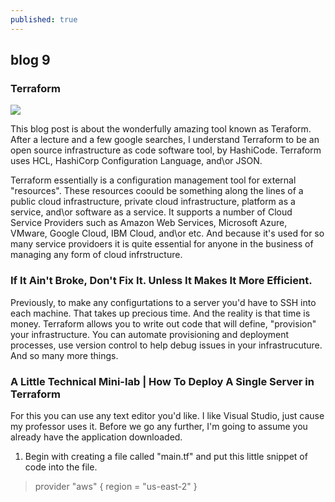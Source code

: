 ```yaml
---
published: true
---
```

## blog 9

### Terraform

![]({{site.baseurl}}/https://www.terraform.io/assets/images/og-image-large-e60c82fe.png)

This blog post is about the wonderfully amazing tool known as Teraform. After a lecture and a few google searches, I understand Terraform to be an open source infrastructure as code software tool, by HashiCode. Terraform uses HCL, HashiCorp Configuration Language, and\or JSON. 

Terraform essentially is a configuration management tool for external "resources". These resources coould be something along the lines of a public cloud infrastructure, private cloud infrastructure, platform as a service, and\or software as a service. It supports a number of Cloud Service Providers such as Amazon Web Services, Microsoft Azure, VMware, Google Cloud, IBM Cloud, and\or etc. And because it's used for so many service providoers it is quite essential for anyone in the business of managing any form of cloud infrstructure. 

### If It Ain't Broke, Don't Fix It. Unless It Makes It More Efficient. 

Previously, to make any configurtations to a server you'd have to SSH into each machine. That takes up precious time. And the reality is that time is money. Terraform allows you to write out code that will define, "provision" your infrastructure. You can automate provisioning and deployment processes, use version control to help debug issues in your infrastrucuture. And so many more things. 

### A Little Technical Mini-lab | How To Deploy A Single Server in Terraform

For this you can use any text editor you'd like. I like Visual Studio, just cause my professor uses it. Before we go any further, I'm going to assume you already have the application downloaded.

1. Begin with creating a file called "main.tf" and put this little snippet of code into the file. 

> provider "aws" {
  region = "us-east-2"
}